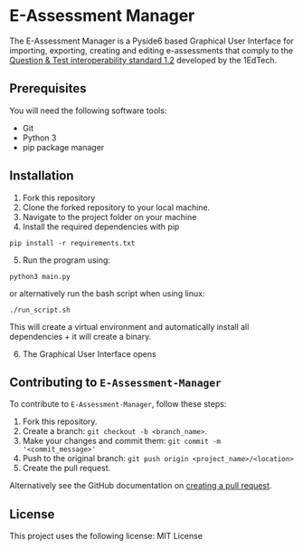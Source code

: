 # E-Assessment Manager 

The E-Assessment Manager is a Pyside6 based Graphical User Interface for importing, exporting, creating and editing e-assessments that comply to the [Question & Test interoperability standard 1.2](https://www.imsglobal.org/question/qtiv1p2/imsqti_oviewv1p2.html) developed by the 1EdTech. 

## Prerequisites

You will need the following software tools: 

- Git
- Python 3
- pip package manager

## Installation

1. Fork this repository
2. Clone the forked repository to your local machine. 
3. Navigate to the project folder on your machine
4. Install the required dependencies with pip 
```
pip install -r requirements.txt
```
5. Run the program using:
```
python3 main.py
```
or alternatively run the bash script when using linux:
```
./run_script.sh
```
This will create a virtual environment and automatically install all dependencies + it will create a binary.

6. The Graphical User Interface opens

## Contributing to `E-Assessment-Manager`

To contribute to `E-Assessment-Manager`, follow these steps:

1. Fork this repository.
2. Create a branch: `git checkout -b <branch_name>`.
3. Make your changes and commit them: `git commit -m '<commit_message>'`
4. Push to the original branch: `git push origin <project_name>/<location>`
5. Create the pull request.

Alternatively see the GitHub documentation on [creating a pull request](https://help.github.com/en/github/collaborating-with-issues-and-pull-requests/creating-a-pull-request).

## License

This project uses the following license: MIT License